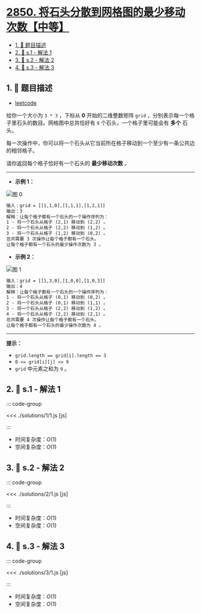# [2850. 将石头分散到网格图的最少移动次数【中等】](https://github.com/tnotesjs/TNotes.leetcode/tree/main/notes/2850.%20%E5%B0%86%E7%9F%B3%E5%A4%B4%E5%88%86%E6%95%A3%E5%88%B0%E7%BD%91%E6%A0%BC%E5%9B%BE%E7%9A%84%E6%9C%80%E5%B0%91%E7%A7%BB%E5%8A%A8%E6%AC%A1%E6%95%B0%E3%80%90%E4%B8%AD%E7%AD%89%E3%80%91)

<!-- region:toc -->

- [1. 📝 题目描述](#1--题目描述)
- [2. 🎯 s.1 - 解法 1](#2--s1---解法-1)
- [3. 🎯 s.2 - 解法 2](#3--s2---解法-2)
- [4. 🎯 s.3 - 解法 3](#4--s3---解法-3)

<!-- endregion:toc -->

## 1. 📝 题目描述

- [leetcode](https://leetcode.cn/problems/minimum-moves-to-spread-stones-over-grid/)

给你一个大小为 `3 * 3` ，下标从 **0** 开始的二维整数矩阵 `grid` ，分别表示每一个格子里石头的数目。网格图中总共恰好有 `9` 个石头，一个格子里可能会有 **多个** 石头。

每一次操作中，你可以将一个石头从它当前所在格子移动到一个至少有一条公共边的相邻格子。

请你返回每个格子恰好有一个石头的 **最少移动次数** 。

---

- **示例 1：**

![图 0](https://cdn.jsdelivr.net/gh/tnotesjs/imgs@main/2025-09-28-12-21-41.png)

```txt
输入：grid = [[1,1,0],[1,1,1],[1,2,1]]
输出：3
解释：让每个格子都有一个石头的一个操作序列为：
1 - 将一个石头从格子 (2,1) 移动到 (2,2) 。
2 - 将一个石头从格子 (2,2) 移动到 (1,2) 。
3 - 将一个石头从格子 (1,2) 移动到 (0,2) 。
总共需要 3 次操作让每个格子都有一个石头。
让每个格子都有一个石头的最少操作次数为 3 。
```

- **示例 2：**

![图 1](https://cdn.jsdelivr.net/gh/tnotesjs/imgs@main/2025-09-28-12-21-47.png)

```txt
输入：grid = [[1,3,0],[1,0,0],[1,0,3]]
输出：4
解释：让每个格子都有一个石头的一个操作序列为：
1 - 将一个石头从格子 (0,1) 移动到 (0,2) 。
2 - 将一个石头从格子 (0,1) 移动到 (1,1) 。
3 - 将一个石头从格子 (2,2) 移动到 (1,2) 。
4 - 将一个石头从格子 (2,2) 移动到 (2,1) 。
总共需要 4 次操作让每个格子都有一个石头。
让每个格子都有一个石头的最少操作次数为 4 。
```

---

**提示：**

- `grid.length == grid[i].length == 3`
- `0 <= grid[i][j] <= 9`
- `grid` 中元素之和为 `9` 。

## 2. 🎯 s.1 - 解法 1

::: code-group

<<< ./solutions/1/1.js [js]

:::

- 时间复杂度：$O(1)$
- 空间复杂度：$O(1)$

## 3. 🎯 s.2 - 解法 2

::: code-group

<<< ./solutions/2/1.js [js]

:::

- 时间复杂度：$O(1)$
- 空间复杂度：$O(1)$

## 4. 🎯 s.3 - 解法 3

::: code-group

<<< ./solutions/3/1.js [js]

:::

- 时间复杂度：$O(1)$
- 空间复杂度：$O(1)$
